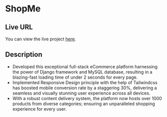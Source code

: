 # ShopMe

## Live URL
You can view the live project [here](http://iamsamsujjohalaskar.pythonanywhere.com/).

## Description
- Developed this exceptional full-stack eCommerce platform harnessing the power of Django framework and MySQL database, resulting in a blazing-fast loading time of under 2 seconds for every page.
- Implemented Responsive Design principle with the help of Tailwindcss has boosted mobile conversion rate by a staggering 30%, delivering a seamless and visually stunning user experience across all devices.
- With a robust content delivery system, the platform now hosts over 1000 products from diverse categories; ensuring an unparalleled shopping experience for every user.
